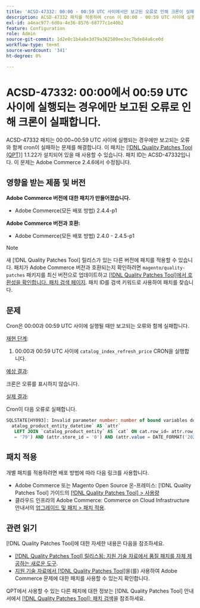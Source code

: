 ```yaml
---
title: 'ACSD-47332: 00:00 - 00:59 UTC 사이에서만 보고된 오류로 인해 크론이 실패합니다.'
description: ACSD-47332 패치를 적용하여 cron 이 00:00 - 00:59 UTC 사이에 실행될 때만 보고되는 오류와 함께 실패하는 Adobe Commerce 문제를 해결합니다.
exl-id: a4eac977-6d0a-4e36-8576-68777c1e40b2
feature: Configuration
role: Admin
source-git-commit: 1d2e0c1b4a8e3d79a362500ee3ec7bde84a6ce0d
workflow-type: tm+mt
source-wordcount: '341'
ht-degree: 0%

---
```


# ACSD-47332: 00:00에서 00:59 UTC 사이에 실행되는 경우에만 보고된 오류로 인해 크론이 실패합니다.

ACSD-47332 패치는 00:00~00:59 UTC 사이에 실행되는 경우에만 보고되는 오류와 함께 cron이 실패하는 문제를 해결합니다. 이 패치는 [[!DNL Quality Patches Tool (QPT)]](/help/announcements/adobe-commerce-announcements/magento-quality-patches-released-new-tool-to-self-serve-quality-patches.md) 1.1.22가 설치되어 있을 때 사용할 수 있습니다. 패치 ID는 ACSD-47332입니다. 이 문제는 Adobe Commerce 2.4.6에서 수정됩니다.

## 영향을 받는 제품 및 버전

**Adobe Commerce 버전에 대한 패치가 만들어졌습니다.**

* Adobe Commerce(모든 배포 방법) 2.4.4-p1

**Adobe Commerce 버전과 호환:**

* Adobe Commerce(모든 배포 방법) 2.4.0 - 2.4.5-p1

>[!NOTE]
>
>새 [!DNL Quality Patches Tool] 릴리스가 있는 다른 버전에 패치를 적용할 수 있습니다. 패치가 Adobe Commerce 버전과 호환되는지 확인하려면 `magento/quality-patches` 패키지를 최신 버전으로 업데이트하고 [[!DNL Quality Patches Tool]에서 호환성을 확인합니다. 패치 검색 페이지](https://experienceleague.adobe.com/tools/commerce-quality-patches/index.html). 패치 ID를 검색 키워드로 사용하여 패치를 찾습니다.

## 문제

Cron은 00:00과 00:59 UTC 사이에 실행될 때만 보고되는 오류와 함께 실패합니다.

<u>재현 단계</u>:

1. 00:00과 00:59 UTC 사이에 `catalog_index_refresh_price` CRON을 실행합니다.

<u>예상 결과</u>:

크론은 오류를 표시하지 않습니다.

<u>실제 결과</u>:

Cron이 다음 오류로 실패합니다.

```SQL
SQLSTATE[HY093]: Invalid parameter number: number of bound variables does not match number of tokens, query was: SELECT `cat`.`entity_id` FROM `c
  atalog_product_entity_datetime` AS `attr`
   LEFT JOIN `catalog_product_entity` AS `cat` ON cat.row_id= attr.row_id AND (cat.created_in <= 1 AND cat.updated_in > 1) WHERE (attr.attribute_id
   = '79') AND (attr.store_id = '0') AND (attr.value = DATE_FORMAT('2022-10-02', '%Y-%m-%d %H:%i:%s'))
```

## 패치 적용

개별 패치를 적용하려면 배포 방법에 따라 다음 링크를 사용합니다.

* Adobe Commerce 또는 Magento Open Source 온-프레미스: [!DNL Quality Patches Tool] 가이드의 [[!DNL Quality Patches Tool] > 사용량](https://experienceleague.adobe.com/docs/commerce-operations/tools/quality-patches-tool/usage.html)
* 클라우드 인프라의 Adobe Commerce: Commerce on Cloud Infrastructure 안내서의 [업그레이드 및 패치 > 패치 적용](https://experienceleague.adobe.com/docs/commerce-cloud-service/user-guide/develop/upgrade/apply-patches.html).

## 관련 읽기

[!DNL Quality Patches Tool]에 대한 자세한 내용은 다음을 참조하세요.

* [[!DNL Quality Patches Tool] 릴리스됨: 지원 기술 자료에서 품질 패치를 자체 제공하는 새로운 도구](/help/announcements/adobe-commerce-announcements/magento-quality-patches-released-new-tool-to-self-serve-quality-patches.md).
* [지원 기술 자료에서  [!DNL Quality Patches Tool]](/help/support-tools/patches-available-in-qpt-tool/check-patch-for-magento-issue-with-magento-quality-patches.md)을(를) 사용하여 Adobe Commerce 문제에 대한 패치를 사용할 수 있는지 확인합니다.

QPT에서 사용할 수 있는 다른 패치에 대한 정보는 [!DNL Quality Patches Tool] 안내서에서 [[!DNL Quality Patches Tool]: 패치 검색](https://experienceleague.adobe.com/tools/commerce-quality-patches/index.html)을 참조하세요.
